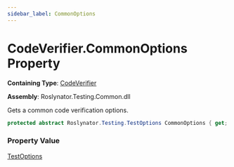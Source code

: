 ```yaml
---
sidebar_label: CommonOptions
---
```


# CodeVerifier\.CommonOptions Property

**Containing Type**: [CodeVerifier](../index.md)

**Assembly**: Roslynator\.Testing\.Common\.dll

  
Gets a common code verification options\.

```csharp
protected abstract Roslynator.Testing.TestOptions CommonOptions { get; }
```

### Property Value

[TestOptions](../../TestOptions/index.md)

